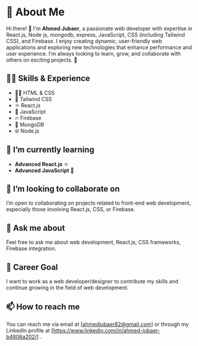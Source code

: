 # 🚀 About Me

Hi there! 👋 I'm **Ahmed Jubaer**, a passionate web developer with expertise in React.js, Node js, mongodb, express, JavaScript, CSS (including Tailwind CSS), and Firebase. I enjoy creating dynamic, user-friendly web applications and exploring new technologies that enhance performance and user experience. I'm always looking to learn, grow, and collaborate with others on exciting projects. 🚀 

## 👨‍💻 Skills & Experience

- 👨‍💻 HTML & CSS  
- 🎨 Tailwind CSS  
- ⚛️ React.js  
- 📜 JavaScript  
- 🔥 Firebase  
- 🍃 MongoDB  
- 🌐 Node.js

## 🌱 I’m currently learning
- **Advanced React.js** ⚛️  
- **Advanced JavaScript** 📜  

## 👯 I’m looking to collaborate on  
I’m open to collaborating on projects related to front-end web development, especially those involving React.js, CSS, or Firebase.

## 💬 Ask me about  
Feel free to ask me about web development, React.js, CSS frameworks, Firebase integration.

## 💼 Career Goal  
I want to work as a web developer/designer to contribute my skills and continue growing in the field of web development.

## 📫 How to reach me  
You can reach me via email at [ahmedjubaer82@gmail.com] or through my LinkedIn profile at [https://www.linkedin.com/in/ahmed-jubaer-b4806a202/] .

<!---
- 👀 I’m interested in ...
- 😄 Pronouns: ...
- ⚡ Fun fact: ...
--->
<!---
ahmedjubaer82/ahmedjubaer82 is a ✨ special ✨ repository because its `README.md` (this file) appears on your GitHub profile.
You can click the Preview link to take a look at your changes.
--->
